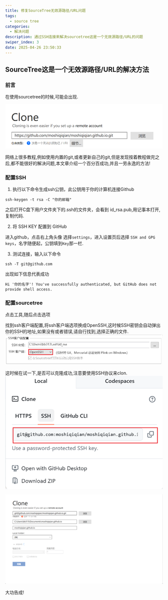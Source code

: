```yaml
---
title: 修复SourceTree无效源路径/URL问题
tags:
  - source tree
categories:
  - 解决问题
description: 通过SSH连接来解决sourcetree这是一个无效源路径/URL的问题
swiper_index: 3
date: 2025-04-26 23:50:33
---
```

## SourceTree这是一个无效源路径/URL的解决方法

### 前言

在使用sourcetree的时候,可能会出现.

![20250426234612](https://raw.githubusercontent.com/moshiqiqian/picture/main/picture/20250426234612.png)

网络上很多教程,例如使用内置的git,或者更新自己的git,但是发现按着教程做完之后,都不能很好的解决问题,本文章介绍一个百分百成功,并且一劳永逸的方法!

### 配置SSH

1. 执行以下命令生成ssh公钥，此公钥用于你的计算机连接Github

~~~
ssh-keygen -t rsa -C "你的邮箱"
~~~

之后打开C盘下用户文件夹下的.ssh的文件夹，会看到 id_rsa.pub,用记事本打开,复制代码.

2. 将 SSH KEY 配置到 GitHub

进入github，点击右上角头像 选择`settings`，进入设置页后选择 `SSH and GPG keys`，名字随便起，公钥填到`Key`那一栏.

3. 测试连接，输入以下命令

~~~
ssh -T git@github.com
~~~

出现如下信息代表成功

~~~
Hi '你的名字'! You've successfully authenticated, but GitHub does not provide shell access.

~~~

### 配置sourcetree

点击工具,随后点击选项

找到ssh客户端配置,将ssh客户端选项换成OpenSSH,这时候SSH密钥会自动弹出你的SSH的地址,如果没有或者错误,请自行找到,选择正确的文件.
![20250426234737](https://raw.githubusercontent.com/moshiqiqian/picture/main/picture/20250426234737.png)

这时候在试一下,是否可以克隆成功,注意要使用SSH协议来clon.
![20250426234834](https://raw.githubusercontent.com/moshiqiqian/picture/main/picture/20250426234834.png)

![20250426234919](https://raw.githubusercontent.com/moshiqiqian/picture/main/picture/20250426234919.png)

大功告成!
